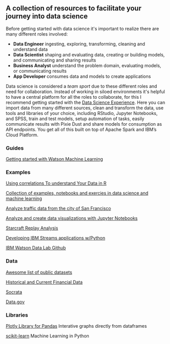 ## A collection of resources to facilitate your journey into data science

Before getting started with data science it's important to realize there are many different roles involved:

* **Data Engineer** ingesting, exploring, transforming, cleaning and understand data
* **Data Scientist** shaping and evaluating data, creating or building models, and communicating and sharing results
* **Business Analyst** understand the problem domain, evaluating models, or communicating results
* **App Developer** consumes data and models to create applications

Data science is considered a _team sport_ due to these different roles and need for collaboration. Instead of working in siloed environments it's helpful to have a central platform for all the roles to collaborate, for this I recommend getting started with the [Data Science Experience](https://datascience.ibm.com/). Here you can import data from many different sources, clean and transform the data, use tools and libraries of your choice, including RStudio, Jupyter Notebooks, and SPSS, train and test models, setup automation of tasks, easily communicate results with Pixie Dust and share models for consumption as API endpoints.  You get all of this built on top of Apache Spark and IBM’s Cloud Platform.



### Guides
[Getting started with Watson Machine Learning](https://console.bluemix.net/docs/services/PredictiveModeling/index.html#WMLgettingstarted)



### Examples
[Using correlations To understand Your Data in R](http://amunategui.github.io/Exploring-Your-Data-Set/)

[Collection of examples, notebooks and exercies in data science and machine learning](https://github.com/jdwittenauer/ipython-notebooks)

[Analyze traffic data from the city of San Francisco](https://developer.ibm.com/code/journey/analyze-san-francisco-traffic-data-with-ibm-pixiedust-and-data-science-experience/)

[Analyze and create data visualizations with Jupyter Notebooks](https://developer.ibm.com/code/journey/analyze-twitter-jupyter-notebooks/)

[Starcraft Replay Analysis](https://github.com/IBM/starcraft2-replay-analysis?cm_mc_uid=&cm_mc_sid_50200000=1500560380)

[Developing IBM Streams applications w/Python](https://datascience.ibm.com/blog/developing-ibm-streams-applications-with-the-python-api-version-1-6-2/)

[IBM Watson Data Lab Github](https://github.com/ibm-watson-data-lab/)


### Data
[Awesome list of public datasets](https://github.com/caesar0301/awesome-public-datasets)

[Historical and Current Financial Data](https://www.assetmacro.com/market-data/)

[Socrata](https://www.assetmacro.com/market-data/)

[Data.gov](https://catalog.data.gov/dataset)


### Libraries
[Plotly Library for Pandas](https://plot.ly/pandas/)
Interative graphs directly from dataframes

[scikit-learn](http://scikit-learn.org/stable/index.html)
Machine Learning in Python


